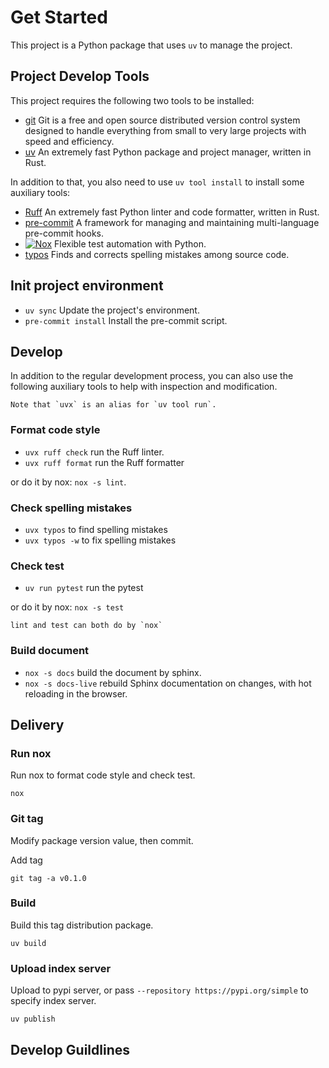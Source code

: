 # Get Started

This project is a Python package that uses `uv` to manage the project.

## Project Develop Tools

This project requires the following two tools to be installed:

- [git](https://git-scm.com/) Git is a free and open source distributed version control system designed to handle everything from small to very large projects with speed and efficiency.
- [uv](https://github.com/astral-sh/uv) An extremely fast Python package and project manager, written in Rust.

In addition to that, you also need to use `uv tool install` to install some auxiliary tools:

- [Ruff](https://github.com/astral-sh/ruff?tab=readme-ov-file) An extremely fast Python linter and code formatter, written in Rust.
- [pre-commit](https://github.com/pre-commit/pre-commit) A framework for managing and maintaining multi-language pre-commit hooks.
- [![Nox](https://img.shields.io/badge/%F0%9F%A6%8A-Nox-D85E00.svg)](https://github.com/wntrblm/nox) Flexible test automation with Python.
- [typos](https://github.com/crate-ci/typos) Finds and corrects spelling mistakes among source code.

## Init project environment

- `uv sync`  Update the project's environment.
- `pre-commit install` Install the pre-commit script.

## Develop

In addition to the regular development process, you can also use the following auxiliary tools to help with inspection and modification.

```{note}
Note that `uvx` is an alias for `uv tool run`.
```

### Format code style

- `uvx ruff check` run the Ruff linter.
- `uvx ruff format` run the Ruff formatter

or do it by nox: `nox -s lint`.

### Check spelling mistakes

- `uvx typos` to find spelling mistakes
- `uvx typos -w` to fix spelling mistakes

### Check test

- `uv run pytest` run the pytest

or do it by nox: `nox -s test`

```{note}
lint and test can both do by `nox`
```

### Build document

- `nox -s docs` build the document by sphinx.
- `nox -s docs-live` rebuild Sphinx documentation on changes, with hot reloading in the browser.

## Delivery

### Run nox

Run nox to format code style and check test.

```shell script
nox
```

### Git tag

Modify package version value, then commit.

Add tag

```shell script
git tag -a v0.1.0
```

### Build

Build this tag distribution package.

```shell script
uv build
```

### Upload index server

Upload to pypi server, or pass `--repository https://pypi.org/simple` to specify index server.

```shell script
uv publish
```

## Develop Guildlines
